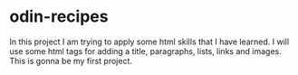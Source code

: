 # odin-recipes
In this project I am trying to apply some html skills that I have learned.
I will use some html tags for adding a title, paragraphs, lists, links and images.
This is gonna be my first project.